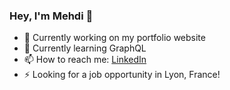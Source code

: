 ### Hey, I'm Mehdi 👋

- 🔭 Currently working on my portfolio website
- 🌱 Currently learning GraphQL
- 📫 How to reach me: [LinkedIn](https://www.linkedin.com/in/mehdiamrane/)
- ⚡ Looking for a job opportunity in Lyon, France!
